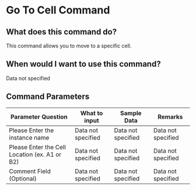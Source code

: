 <!--TITLE: Go To Cell Command -->
<!-- SUBTITLE: a command in the Excel Commands group -->
# Go To Cell Command


## What does this command do?
This command allows you to move to a specific cell.


## When would I want to use this command?
Data not specified


## Command Parameters
| Parameter Question   	| What to input  	|  Sample Data 	| Remarks  	|
| ---                    | ---               | ---           | ---       |
|Please Enter the instance name|Data not specified|Data not specified|Data not specified|
|Please Enter the Cell Location (ex. A1 or B2)|Data not specified|Data not specified|Data not specified|
|Comment Field (Optional)|Data not specified|Data not specified|Data not specified|


